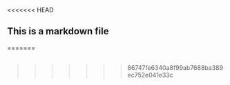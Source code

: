 <<<<<<< HEAD
## This is a markdown file
=======
##
>>>>>>> 86747fe6340a8f99ab7688ba389ec752e041e33c
